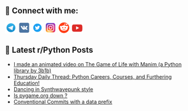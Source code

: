 ## 🔎 Connect with me:
[<img src="https://github.com/bullbesh/bullbesh/blob/main/images/Telegram.png" width="32" height="32" />](https://t.me/bullbesh)
[<img src="https://github.com/bullbesh/bullbesh/blob/main/images/VK.png" width="32" height="32" />](https://vk.com/bullbesh)
[<img src="https://github.com/bullbesh/bullbesh/blob/main/images/Twitter.png" width="32" height="32" />](https://twitter.com/bullbesh1)
[<img src="https://github.com/bullbesh/bullbesh/blob/main/images/Instagram.png" width="32" height="32" />](https://www.instagram.com/bullbesh)
[<img src="https://github.com/bullbesh/bullbesh/blob/main/images/Reddit.png" width="32" height="32" />](https://www.reddit.com/user/bullbesh)
[<img src="https://github.com/bullbesh/bullbesh/blob/main/images/YouTube.png" width="32" height="32" />](https://www.youtube.com/channel/UCtfjRs6uzgq5mfm8S06WTcg)

## 📕 Latest r/Python Posts
<!-- BLOG-POST-LIST:START -->
- [I made an animated video on The Game of Life with Manim &lpar;a Python library by 3b1b&rpar;](https://www.reddit.com/r/Python/comments/109ksi1/i_made_an_animated_video_on_the_game_of_life_with/)
- [Thursday Daily Thread: Python Careers, Courses, and Furthering Education!](https://www.reddit.com/r/Python/comments/109k9to/thursday_daily_thread_python_careers_courses_and/)
- [Dancing in Synthwavepunk style](https://www.reddit.com/r/Python/comments/109jw5p/dancing_in_synthwavepunk_style/)
- [Is pygame.org down ?](https://www.reddit.com/r/Python/comments/109iyjf/is_pygameorg_down/)
- [Conventional Commits with a data prefix](https://www.reddit.com/r/Python/comments/109gfc4/conventional_commits_with_a_data_prefix/)
<!-- BLOG-POST-LIST:END -->
